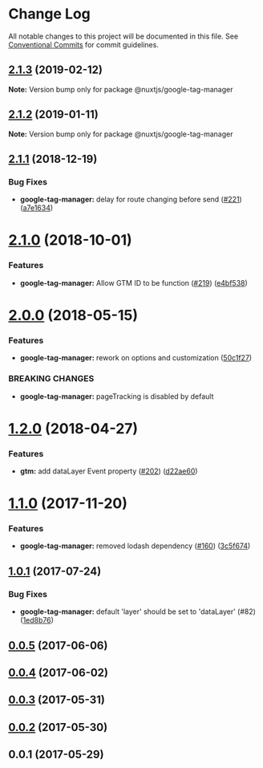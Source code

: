 # Change Log

All notable changes to this project will be documented in this file.
See [Conventional Commits](https://conventionalcommits.org) for commit guidelines.

## [2.1.3](https://github.com/nuxt-community/modules/compare/@nuxtjs/google-tag-manager@2.1.2...@nuxtjs/google-tag-manager@2.1.3) (2019-02-12)

**Note:** Version bump only for package @nuxtjs/google-tag-manager





## [2.1.2](https://github.com/nuxt-community/modules/compare/@nuxtjs/google-tag-manager@2.1.1...@nuxtjs/google-tag-manager@2.1.2) (2019-01-11)

**Note:** Version bump only for package @nuxtjs/google-tag-manager





<a name="2.1.1"></a>
## [2.1.1](https://github.com/nuxt/modules/compare/@nuxtjs/google-tag-manager@2.1.0...@nuxtjs/google-tag-manager@2.1.1) (2018-12-19)


### Bug Fixes

* **google-tag-manager:** delay for route changing before send ([#221](https://github.com/nuxt/modules/issues/221)) ([a7e1634](https://github.com/nuxt/modules/commit/a7e1634))





<a name="2.1.0"></a>
# [2.1.0](https://github.com/nuxt/modules/compare/@nuxtjs/google-tag-manager@2.0.0...@nuxtjs/google-tag-manager@2.1.0) (2018-10-01)


### Features

* **google-tag-manager:** Allow GTM ID to be function ([#219](https://github.com/nuxt/modules/issues/219)) ([e4bf538](https://github.com/nuxt/modules/commit/e4bf538))





<a name="2.0.0"></a>
# [2.0.0](https://github.com/nuxt/modules/compare/@nuxtjs/google-tag-manager@1.2.0...@nuxtjs/google-tag-manager@2.0.0) (2018-05-15)


### Features

* **google-tag-manager:** rework on options and customization ([50c1f27](https://github.com/nuxt/modules/commit/50c1f27))


### BREAKING CHANGES

* **google-tag-manager:** pageTracking is disabled by default




<a name="1.2.0"></a>
# [1.2.0](https://github.com/nuxt/modules/compare/@nuxtjs/google-tag-manager@1.1.0...@nuxtjs/google-tag-manager@1.2.0) (2018-04-27)


### Features

* **gtm:** add dataLayer Event property ([#202](https://github.com/nuxt/modules/issues/202)) ([d22ae60](https://github.com/nuxt/modules/commit/d22ae60))




<a name="1.1.0"></a>
# [1.1.0](https://github.com/nuxt/modules/compare/@nuxtjs/google-tag-manager@1.0.1...@nuxtjs/google-tag-manager@1.1.0) (2017-11-20)


### Features

* **google-tag-manager:** removed lodash dependency ([#160](https://github.com/nuxt/modules/issues/160)) ([3c5f674](https://github.com/nuxt/modules/commit/3c5f674))




<a name="1.0.1"></a>
## [1.0.1](https://github.com/nuxt/modules/compare/@nuxtjs/google-tag-manager@1.0.0...@nuxtjs/google-tag-manager@1.0.1) (2017-07-24)


### Bug Fixes

* **google-tag-manager:** default 'layer' should be set to 'dataLayer' (#82) ([1ed8b76](https://github.com/nuxt/modules/commit/1ed8b76))




<a name="0.0.5"></a>
## [0.0.5](https://github.com/nuxt/modules/compare/@nuxtjs/google-tag-manager@0.0.4...@nuxtjs/google-tag-manager@0.0.5) (2017-06-06)




<a name="0.0.4"></a>
## [0.0.4](https://github.com/nuxt/modules/compare/@nuxtjs/google-tag-manager@0.0.3...@nuxtjs/google-tag-manager@0.0.4) (2017-06-02)




<a name="0.0.3"></a>
## [0.0.3](https://github.com/nuxt/modules/compare/@nuxtjs/google-tag-manager@0.0.2...@nuxtjs/google-tag-manager@0.0.3) (2017-05-31)




<a name="0.0.2"></a>
## [0.0.2](https://github.com/nuxt/modules/compare/@nuxtjs/google-tag-manager@0.0.1...@nuxtjs/google-tag-manager@0.0.2) (2017-05-30)




<a name="0.0.1"></a>
## 0.0.1 (2017-05-29)
